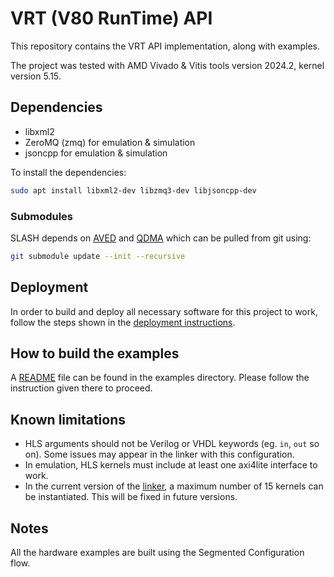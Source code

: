 # VRT (V80 RunTime) API

This repository contains the VRT API implementation, along with examples.

The project was tested with AMD Vivado & Vitis tools version 2024.2, kernel version 5.15.
## Dependencies

- libxml2
- ZeroMQ (zmq) for emulation & simulation
- jsoncpp for emulation & simulation

To install the dependencies:

```bash
sudo apt install libxml2-dev libzmq3-dev libjsoncpp-dev
```

### Submodules

SLASH depends on [AVED](https://github.com/Xilinx/AVED) and [QDMA](https://github.com/Xilinx/dma_ip_drivers) which can be pulled from git using:
```bash
git submodule update --init --recursive
```
## Deployment

In order to build and deploy all necessary software for this project to work, follow the steps shown in the [deployment instructions](deploy/README.md).

## How to build the examples

A [README](examples/README.md) file can be found in the examples directory. Please follow the instruction given there to proceed.

## Known limitations
- HLS arguments should not be Verilog or VHDL keywords (eg. `in`, `out` so on). Some issues may appear in the linker with this configuration.
- In emulation, HLS kernels must include at least one axi4lite interface to work.
- In the current version of the [linker](submodules/v80-vitis-flow), a maximum number of 15 kernels can be instantiated. This will be fixed in future versions.

## Notes
All the hardware examples are built using the Segmented Configuration flow.
